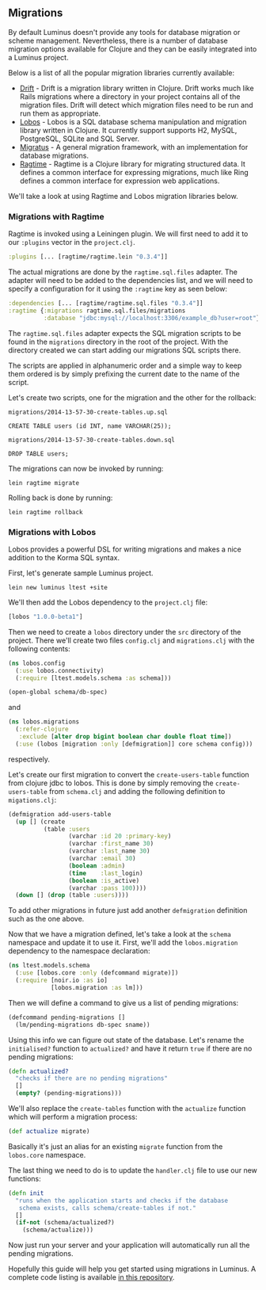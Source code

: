## Migrations

By default Luminus doesn't provide any tools for database migration or scheme management.
Nevertheless, there is a number of database migration options available for Clojure and
they can be easily integrated into a Luminus project.

Below is a list of all the popular migration libraries currently available:

* [Drift](https://github.com/macourtney/drift) - Drift is a migration library written in Clojure. Drift works much like Rails migrations where a directory in your project contains all of the migration files. Drift will detect which migration files need to be run and run them as appropriate.
* [Lobos](https://github.com/budu/lobos) - Lobos is a SQL database schema manipulation and migration library written in Clojure. It currently support supports H2, MySQL, PostgreSQL, SQLite and SQL Server.
* [Migratus](https://github.com/pjstadig/migratus) - A general migration framework, with an implementation for database migrations.
* [Ragtime](https://github.com/weavejester/ragtime) - Ragtime is a Clojure library for migrating structured data. It defines a common interface for expressing migrations, much like Ring defines a common interface for expression web applications.

We'll take a look at using Ragtime and Lobos migration libraries below.


### Migrations with Ragtime

Ragtime is invoked using a Leiningen plugin. We will first need to add it to our `:plugins` vector in the `project.clj`.

```clojure
:plugins [... [ragtime/ragtime.lein "0.3.4"]]
```

The actual migrations are done by the `ragtime.sql.files` adapter. The adapter will need to be added to the dependencies list, and we will
need to specify a configuration for it using the `:ragtime` key as seen below:

```clojure
:dependencies [... [ragtime/ragtime.sql.files "0.3.4"]]
:ragtime {:migrations ragtime.sql.files/migrations
          :database "jdbc:mysql://localhost:3306/example_db?user=root"}
```

The `ragtime.sql.files` adapter expects the SQL migration scripts to be found in the `migrations` directory in the root of the project.
With the directory created we can start adding our migrations SQL scripts there.

The scripts are applied in alphanumeric order and a simple way to keep them ordered is by simply prefixing the current date to the name of the script.

Let's create two scripts, one for the migration and the other for the rollback:


`migrations/2014-13-57-30-create-tables.up.sql`

```
CREATE TABLE users (id INT, name VARCHAR(25));
```

`migrations/2014-13-57-30-create-tables.down.sql`

```
DROP TABLE users;
```


The migrations can now be invoked by running:

```
lein ragtime migrate
```

Rolling back is done by running:

```
lein ragtime rollback
```


### Migrations with Lobos

Lobos provides  a powerful DSL for writing migrations and makes a nice addition to the Korma SQL syntax.

First, let's generate sample Luminus project.

    lein new luminus ltest +site

We'll then add the Lobos dependency to the `project.clj` file:

```clojure
[lobos "1.0.0-beta1"]
```

Then we need to create a `lobos` directory under the `src` directory of the project.
There we'll create two files `config.clj` and `migrations.clj` with the following contents:

```clojure
(ns lobos.config
  (:use lobos.connectivity)
  (:require [ltest.models.schema :as schema]))

(open-global schema/db-spec)
```

and

```clojure
(ns lobos.migrations
  (:refer-clojure 
   :exclude [alter drop bigint boolean char double float time])
  (:use (lobos [migration :only [defmigration]] core schema config)))
```

respectively.

Let's create our first migration to convert the `create-users-table` function from
clojure jdbc to lobos. This is done by simply removing the `create-users-table` from
`schema.clj` and adding the following definition to `migations.clj`:

```clojure
(defmigration add-users-table
  (up [] (create
          (table :users
                 (varchar :id 20 :primary-key)
                 (varchar :first_name 30)
                 (varchar :last_name 30)
                 (varchar :email 30)
                 (boolean :admin)
                 (time    :last_login)
                 (boolean :is_active)
                 (varchar :pass 100))))
  (down [] (drop (table :users))))
```

To add other migrations in future just add another `defmigration` definition such as the one above.


Now that we have a migration defined, let's take a look at the `schema` namespace and update it
to use it. First, we'll add the `lobos.migration` dependency to the namespace declaration:

```clojure
(ns ltest.models.schema
  (:use [lobos.core :only (defcommand migrate)])
  (:require [noir.io :as io]
            [lobos.migration :as lm]))
```

Then we will define a command to give us a list of pending migrations:

```clojure
(defcommand pending-migrations []
  (lm/pending-migrations db-spec sname))
```

Using this info we can figure out state of the database.
Let's rename the `initialised?` function to `actualized?` and have it return `true`
if there are no pending migrations:

```clojure
(defn actualized?
  "checks if there are no pending migrations"
  []
  (empty? (pending-migrations)))
```

We'll also replace the `create-tables` function with the `actualize` function which will perform a migration process:

```clojure
(def actualize migrate)
```

Basically it's just an alias for an existing `migrate` function from the `lobos.core` namespace.

The last thing we need to do is to update the `handler.clj` file to use our new functions:

```clojure
(defn init
  "runs when the application starts and checks if the database
   schema exists, calls schema/create-tables if not."
  []
  (if-not (schema/actualized?)
    (schema/actualize)))
```

Now just run your server and your application will automatically run all the pending migrations.

Hopefully this guide will help you get started using migrations in Luminus. A complete code listing is
available [in this repository](https://github.com/edtsech/ltest).
